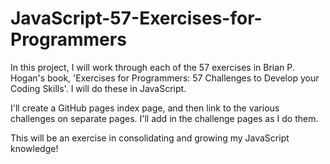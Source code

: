 # JavaScript-57-Exercises-for-Programmers

In this project, I will work through each of the 57 exercises in Brian P. Hogan's book, 'Exercises for Programmers: 57 Challenges to Develop your Coding Skills'. I will do these in JavaScript.

I'll create a GitHub pages index page, and then link to the various challenges on separate pages. I'll add in the challenge pages as I do them.

This will be an exercise in consolidating and growing my JavaScript knowledge!
